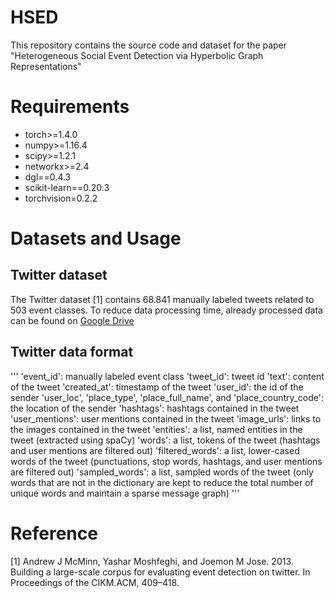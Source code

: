 # HSED
This repository contains the source code and dataset for the paper "Heterogeneous Social Event Detection via Hyperbolic Graph Representations"
# Requirements
* torch>=1.4.0
* numpy>=1.16.4
* scipy>=1.2.1
* networkx>=2.4
* dgl==0.4.3
* scikit-learn==0.20.3
* torchvision=0.2.2
# Datasets and Usage
## Twitter dataset
The Twitter dataset [1] contains 68.841 manually labeled tweets related to 503 event classes. To reduce data processing time, already processed data can be found on [Google Drive](https://drive.google.com/drive/folders/1mb8IT7uTW-gCnK5EFE67iFk7RtZTz3rB?usp=sharing)
## Twitter data format
'''
'event_id': manually labeled event class
'tweet_id': tweet id
'text': content of the tweet
'created_at': timestamp of the tweet
'user_id': the id of the sender
'user_loc', 'place_type', 'place_full_name', and 'place_country_code': the location of the sender
'hashtags': hashtags contained in the tweet
'user_mentions': user mentions contained in the tweet
'image_urls': links to the images contained in the tweet
'entities': a list, named entities in the tweet (extracted using spaCy)
'words': a list, tokens of the tweet (hashtags and user mentions are filtered out)
'filtered_words': a list, lower-cased words of the tweet (punctuations, stop words, hashtags, and user mentions are filtered out)
'sampled_words': a list, sampled words of the tweet (only words that are not in the dictionary are kept to reduce the total number of unique words and maintain a sparse message graph)
'''


# Reference
[1] Andrew J McMinn, Yashar Moshfeghi, and Joemon M Jose. 2013. Building a large-scale corpus for evaluating event detection on twitter. In Proceedings of the CIKM.ACM, 409–418.
